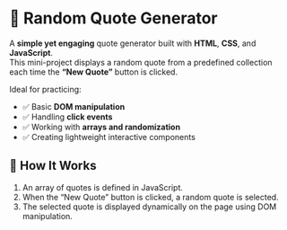 # 📝 Random Quote Generator

A **simple yet engaging** quote generator built with **HTML**, **CSS**, and **JavaScript**.  
This mini-project displays a random quote from a predefined collection each time the **“New Quote”** button is clicked.

Ideal for practicing:

- ✅ Basic **DOM manipulation**
- ✅ Handling **click events**
- ✅ Working with **arrays and randomization**
- ✅ Creating lightweight interactive components

## 🚀 How It Works

1. An array of quotes is defined in JavaScript.
2. When the “New Quote” button is clicked, a random quote is selected.
3. The selected quote is displayed dynamically on the page using DOM manipulation.
